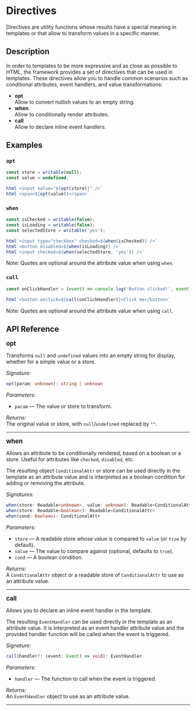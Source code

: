 Directives
==========

Directives are utility functions whose results have a special meaning in templates or that allow to transform values in a specific manner.

## Description

In order to templates to be more expressive and as close as possible to HTML, the framework provides a set of directives that can be used in templates. These directives allow you to handle common scenarios such as conditional attributes, event handlers, and value transformations:

- **opt**  
    Allow to convert nullish values to an empty string.
- **when**   
    Allow to conditionally render attributes.
- **call**  
    Allow to declare inline event handlers.

## Examples

### `opt`
```js
const store = writable(null);
const value = undefined;

html`<input value="${opt(store)}" />`
html`<span>${opt(value)}</span>`
```

### `when`
```js
const isChecked = writable(false);
const isLoading = writable(false);
const selectedStore = writable('yes');

html`<input type="checkbox" checked=${when(isChecked)} />`
html`<button disabled=${when(isLoading)} />`
html`<input checked=${when(selectedStore, 'yes')} />`
```
Note: Quotes are optional around the attribute value when using `when`.

### `call`
```js
const onClickHandler = (event) => console.log('Button clicked!', event);

html`<button onclick=${call(onClickHandler)}>Click me</button>`
```
Note: Quotes are optional around the attribute value when using `call`.

## API Reference

<big>**opt**</big>

Transforms `null` and `undefined` values into an empty string for display, whether for a simple value or a store.

_Signature:_
```typescript
opt(param: unknown): string | unknown
```

_Parameters:_
- `param` — The value or store to transform.

_Returns:_  
The original value or store, with `null`/`undefined` replaced by `""`.

---

<big>**when**</big>

Allows an attribute to be conditionally rendered, based on a boolean or a store. Useful for attributes like `checked`, `disabled`, etc.

The resulting object `ConditionalAttr` or store can be used directly in the template as an attribute value and is interpreted as a boolean condition for adding or removing the attribute.

_Signatures:_
```typescript
when(store: Readable<unknown>, value: unknown): Readable<ConditionalAttr>
when(store: Readable<boolean>): Readable<ConditionalAttr>
when(cond: boolean): ConditionalAttr
```

_Parameters:_
- `store` — A readable store whose value is compared to `value` (or `true` by default).
- `value` — The value to compare against (optional, defaults to `true`).
- `cond` — A boolean condition.

_Returns:_  
A `ConditionalAttr` object or a readable store of `ConditionalAttr` to use as an attribute value.

---

<big>**call**</big>

Allows you to declare an inline event handler in the template.

The resulting `EventHandler` can be used directly in the template as an attribute value. It is interpreted as an event handler attribute value and the provided handler function will be called when the event is triggered.

_Signature:_
```typescript
call(handler?: (event: Event) => void): EventHandler
```

_Parameters:_
- `handler` — The function to call when the event is triggered.

_Returns:_  
An `EventHandler` object to use as an attribute value.

---
